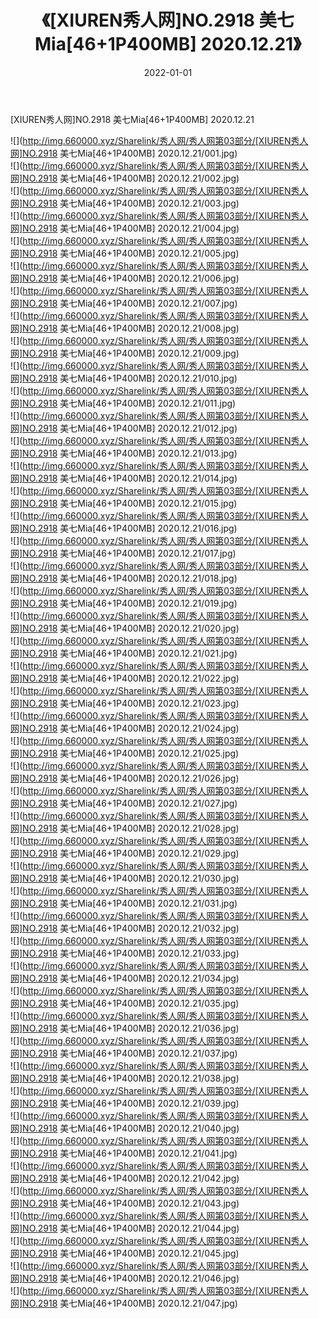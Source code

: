 ﻿---
layout: post
title:  《[XIUREN秀人网]NO.2918 美七Mia[46+1P400MB] 2020.12.21》
date:   2022-01-01
img: http://img.660000.xyz/Sharelink/秀人网/秀人网第03部分/[XIUREN秀人网]NO.2918 美七Mia[46+1P400MB] 2020.12.21/000.jpg
categories: [美女, 清纯, 唯美]
---

[XIUREN秀人网]NO.2918 美七Mia[46+1P400MB] 2020.12.21

 ![](http://img.660000.xyz/Sharelink/秀人网/秀人网第03部分/[XIUREN秀人网]NO.2918 美七Mia[46+1P400MB] 2020.12.21/001.jpg) <br>![](http://img.660000.xyz/Sharelink/秀人网/秀人网第03部分/[XIUREN秀人网]NO.2918 美七Mia[46+1P400MB] 2020.12.21/002.jpg) <br>![](http://img.660000.xyz/Sharelink/秀人网/秀人网第03部分/[XIUREN秀人网]NO.2918 美七Mia[46+1P400MB] 2020.12.21/003.jpg) <br>![](http://img.660000.xyz/Sharelink/秀人网/秀人网第03部分/[XIUREN秀人网]NO.2918 美七Mia[46+1P400MB] 2020.12.21/004.jpg) <br>![](http://img.660000.xyz/Sharelink/秀人网/秀人网第03部分/[XIUREN秀人网]NO.2918 美七Mia[46+1P400MB] 2020.12.21/005.jpg) <br>![](http://img.660000.xyz/Sharelink/秀人网/秀人网第03部分/[XIUREN秀人网]NO.2918 美七Mia[46+1P400MB] 2020.12.21/006.jpg) <br>![](http://img.660000.xyz/Sharelink/秀人网/秀人网第03部分/[XIUREN秀人网]NO.2918 美七Mia[46+1P400MB] 2020.12.21/007.jpg) <br>![](http://img.660000.xyz/Sharelink/秀人网/秀人网第03部分/[XIUREN秀人网]NO.2918 美七Mia[46+1P400MB] 2020.12.21/008.jpg) <br>![](http://img.660000.xyz/Sharelink/秀人网/秀人网第03部分/[XIUREN秀人网]NO.2918 美七Mia[46+1P400MB] 2020.12.21/009.jpg) <br>![](http://img.660000.xyz/Sharelink/秀人网/秀人网第03部分/[XIUREN秀人网]NO.2918 美七Mia[46+1P400MB] 2020.12.21/010.jpg) <br>![](http://img.660000.xyz/Sharelink/秀人网/秀人网第03部分/[XIUREN秀人网]NO.2918 美七Mia[46+1P400MB] 2020.12.21/011.jpg) <br>![](http://img.660000.xyz/Sharelink/秀人网/秀人网第03部分/[XIUREN秀人网]NO.2918 美七Mia[46+1P400MB] 2020.12.21/012.jpg) <br>![](http://img.660000.xyz/Sharelink/秀人网/秀人网第03部分/[XIUREN秀人网]NO.2918 美七Mia[46+1P400MB] 2020.12.21/013.jpg) <br>![](http://img.660000.xyz/Sharelink/秀人网/秀人网第03部分/[XIUREN秀人网]NO.2918 美七Mia[46+1P400MB] 2020.12.21/014.jpg) <br>![](http://img.660000.xyz/Sharelink/秀人网/秀人网第03部分/[XIUREN秀人网]NO.2918 美七Mia[46+1P400MB] 2020.12.21/015.jpg) <br>![](http://img.660000.xyz/Sharelink/秀人网/秀人网第03部分/[XIUREN秀人网]NO.2918 美七Mia[46+1P400MB] 2020.12.21/016.jpg) <br>![](http://img.660000.xyz/Sharelink/秀人网/秀人网第03部分/[XIUREN秀人网]NO.2918 美七Mia[46+1P400MB] 2020.12.21/017.jpg) <br>![](http://img.660000.xyz/Sharelink/秀人网/秀人网第03部分/[XIUREN秀人网]NO.2918 美七Mia[46+1P400MB] 2020.12.21/018.jpg) <br>![](http://img.660000.xyz/Sharelink/秀人网/秀人网第03部分/[XIUREN秀人网]NO.2918 美七Mia[46+1P400MB] 2020.12.21/019.jpg) <br>![](http://img.660000.xyz/Sharelink/秀人网/秀人网第03部分/[XIUREN秀人网]NO.2918 美七Mia[46+1P400MB] 2020.12.21/020.jpg) <br>![](http://img.660000.xyz/Sharelink/秀人网/秀人网第03部分/[XIUREN秀人网]NO.2918 美七Mia[46+1P400MB] 2020.12.21/021.jpg) <br>![](http://img.660000.xyz/Sharelink/秀人网/秀人网第03部分/[XIUREN秀人网]NO.2918 美七Mia[46+1P400MB] 2020.12.21/022.jpg) <br>![](http://img.660000.xyz/Sharelink/秀人网/秀人网第03部分/[XIUREN秀人网]NO.2918 美七Mia[46+1P400MB] 2020.12.21/023.jpg) <br>![](http://img.660000.xyz/Sharelink/秀人网/秀人网第03部分/[XIUREN秀人网]NO.2918 美七Mia[46+1P400MB] 2020.12.21/024.jpg) <br>![](http://img.660000.xyz/Sharelink/秀人网/秀人网第03部分/[XIUREN秀人网]NO.2918 美七Mia[46+1P400MB] 2020.12.21/025.jpg) <br>![](http://img.660000.xyz/Sharelink/秀人网/秀人网第03部分/[XIUREN秀人网]NO.2918 美七Mia[46+1P400MB] 2020.12.21/026.jpg) <br>![](http://img.660000.xyz/Sharelink/秀人网/秀人网第03部分/[XIUREN秀人网]NO.2918 美七Mia[46+1P400MB] 2020.12.21/027.jpg) <br>![](http://img.660000.xyz/Sharelink/秀人网/秀人网第03部分/[XIUREN秀人网]NO.2918 美七Mia[46+1P400MB] 2020.12.21/028.jpg) <br>![](http://img.660000.xyz/Sharelink/秀人网/秀人网第03部分/[XIUREN秀人网]NO.2918 美七Mia[46+1P400MB] 2020.12.21/029.jpg) <br>![](http://img.660000.xyz/Sharelink/秀人网/秀人网第03部分/[XIUREN秀人网]NO.2918 美七Mia[46+1P400MB] 2020.12.21/030.jpg) <br>![](http://img.660000.xyz/Sharelink/秀人网/秀人网第03部分/[XIUREN秀人网]NO.2918 美七Mia[46+1P400MB] 2020.12.21/031.jpg) <br>![](http://img.660000.xyz/Sharelink/秀人网/秀人网第03部分/[XIUREN秀人网]NO.2918 美七Mia[46+1P400MB] 2020.12.21/032.jpg) <br>![](http://img.660000.xyz/Sharelink/秀人网/秀人网第03部分/[XIUREN秀人网]NO.2918 美七Mia[46+1P400MB] 2020.12.21/033.jpg) <br>![](http://img.660000.xyz/Sharelink/秀人网/秀人网第03部分/[XIUREN秀人网]NO.2918 美七Mia[46+1P400MB] 2020.12.21/034.jpg) <br>![](http://img.660000.xyz/Sharelink/秀人网/秀人网第03部分/[XIUREN秀人网]NO.2918 美七Mia[46+1P400MB] 2020.12.21/035.jpg) <br>![](http://img.660000.xyz/Sharelink/秀人网/秀人网第03部分/[XIUREN秀人网]NO.2918 美七Mia[46+1P400MB] 2020.12.21/036.jpg) <br>![](http://img.660000.xyz/Sharelink/秀人网/秀人网第03部分/[XIUREN秀人网]NO.2918 美七Mia[46+1P400MB] 2020.12.21/037.jpg) <br>![](http://img.660000.xyz/Sharelink/秀人网/秀人网第03部分/[XIUREN秀人网]NO.2918 美七Mia[46+1P400MB] 2020.12.21/038.jpg) <br>![](http://img.660000.xyz/Sharelink/秀人网/秀人网第03部分/[XIUREN秀人网]NO.2918 美七Mia[46+1P400MB] 2020.12.21/039.jpg) <br>![](http://img.660000.xyz/Sharelink/秀人网/秀人网第03部分/[XIUREN秀人网]NO.2918 美七Mia[46+1P400MB] 2020.12.21/040.jpg) <br>![](http://img.660000.xyz/Sharelink/秀人网/秀人网第03部分/[XIUREN秀人网]NO.2918 美七Mia[46+1P400MB] 2020.12.21/041.jpg) <br>![](http://img.660000.xyz/Sharelink/秀人网/秀人网第03部分/[XIUREN秀人网]NO.2918 美七Mia[46+1P400MB] 2020.12.21/042.jpg) <br>![](http://img.660000.xyz/Sharelink/秀人网/秀人网第03部分/[XIUREN秀人网]NO.2918 美七Mia[46+1P400MB] 2020.12.21/043.jpg) <br>![](http://img.660000.xyz/Sharelink/秀人网/秀人网第03部分/[XIUREN秀人网]NO.2918 美七Mia[46+1P400MB] 2020.12.21/044.jpg) <br>![](http://img.660000.xyz/Sharelink/秀人网/秀人网第03部分/[XIUREN秀人网]NO.2918 美七Mia[46+1P400MB] 2020.12.21/045.jpg) <br>![](http://img.660000.xyz/Sharelink/秀人网/秀人网第03部分/[XIUREN秀人网]NO.2918 美七Mia[46+1P400MB] 2020.12.21/046.jpg) <br>![](http://img.660000.xyz/Sharelink/秀人网/秀人网第03部分/[XIUREN秀人网]NO.2918 美七Mia[46+1P400MB] 2020.12.21/047.jpg) <br>